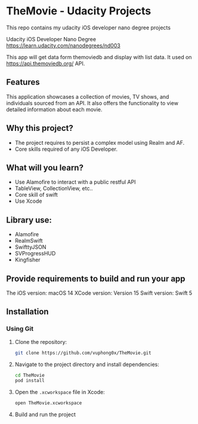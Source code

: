 # TheMovie - Udacity Projects

This repo contains my udacity iOS developer nano degree projects

Udacity iOS Developer Nano Degree https://learn.udacity.com/nanodegrees/nd003

This app will get data form themoviedb and display with list data.
It used on https://api.themoviedb.org/ API.

## Features
This application showcases a collection of movies, TV shows, and individuals sourced from an API. It also offers the functionality to view detailed information about each movie.

## Why this project?
- The project requires to persist a complex model using Realm and AF.
- Core skills required of any iOS Developer.

## What will you learn?
- Use Alamofire to interact with a public restful API
- TableView, CollectionView, etc..
- Core skill of swift
- Use Xcode

## Library use:
+ Alamofire
+ RealmSwift
+ SwifttyJSON
+ SVProgressHUD
+ Kingfisher

## Provide requirements to build and run your app
The iOS version: macOS 14
XCode version: Version 15
Swift version: Swift 5

## Installation

### Using Git

1. Clone the repository:

    ```sh
    git clone https://github.com/vuphong0x/TheMovie.git
    ```

2. Navigate to the project directory and install dependencies:

    ```sh
    cd TheMovie
    pod install
    ```

3. Open the `.xcworkspace` file in Xcode:

    ```sh
    open TheMovie.xcworkspace
    ```

4. Build and run the project
